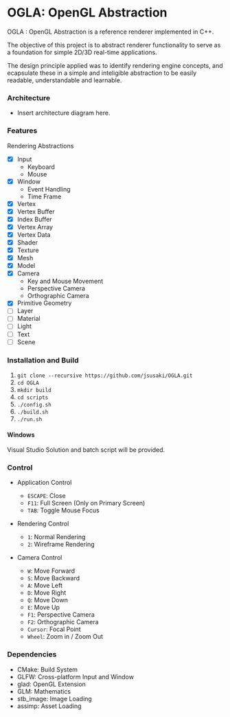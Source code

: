 # OGLA: OpenGL Abstraction
OGLA : OpenGL Abstraction is a reference renderer implemented in C++. 

The objective of this project is to abstract renderer functionality to serve as a foundation for simple 2D/3D real-time applications.

The design principle applied was to identify rendering engine concepts, and ecapsulate these in a simple and inteligible abstraction to be easily readable, understandable and learnable.

### Architecture

- Insert architecture diagram here.

### Features

Rendering Abstractions

- [x] Input
    - Keyboard
    - Mouse
- [x] Window
    - Event Handling
    - Time Frame
- [x] Vertex
- [x] Vertex Buffer
- [x] Index Buffer
- [x] Vertex Array
- [x] Vertex Data
- [x] Shader
- [x] Texture
- [x] Mesh
- [x] Model
- [x] Camera
    - Key and Mouse Movement
    - Perspective Camera
    - Orthographic Camera
- [x] Primitive Geometry
- [ ] Layer
- [ ] Material
- [ ] Light
- [ ] Text
- [ ] Scene

### Installation and Build

1. `git clone --recursive https://github.com/jsusaki/OGLA.git`
2. `cd OGLA`
3. `mkdir build`
4. `cd scripts`
5. `./config.sh`
6. `./build.sh`
7. `./run.sh`

#### Windows

Visual Studio Solution and batch script will be provided.

### Control

- Application Control
    - `ESCAPE`: Close
    - `F11`: Full Screen (Only on Primary Screen)
    - `TAB`: Toggle Mouse Focus

- Rendering Control
    - `1`: Normal Rendering
    - `2`: Wireframe Rendering

- Camera Control
    - `W`: Move Forward
    - `S`: Move Backward
    - `A`: Move Left
    - `D`: Move Right
    - `Q`: Move Down
    - `E`: Move Up
    - `F1`: Perspective Camera
    - `F2`: Orthographic Camera
    - `Cursor`: Focal Point
    - `Wheel`: Zoom in / Zoom Out

### Dependencies

- CMake: Build System
- GLFW: Cross-platform Input and Window
- glad: OpenGL Extension
- GLM: Mathematics
- stb_image: Image Loading
- assimp: Asset Loading